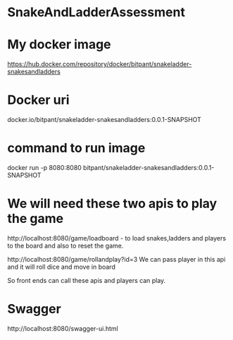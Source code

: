 # SnakeAndLadderAssessment
# My docker image
https://hub.docker.com/repository/docker/bitpant/snakeladder-snakesandladders

# Docker uri
docker.io/bitpant/snakeladder-snakesandladders:0.0.1-SNAPSHOT

# command to run image
docker run -p 8080:8080 bitpant/snakeladder-snakesandladders:0.0.1-SNAPSHOT


# We will need these two apis to play the game

http://localhost:8080/game/loadboard - to load snakes,ladders and players to the board and also to reset the game.

http://localhost:8080/game/rollandplay?id=3  We can pass player in this api and it will roll dice and move in board

So front ends can call these apis and players can play.

# Swagger
http://localhost:8080/swagger-ui.html
